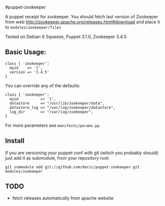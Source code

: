 #puppet-zookeeper


A puppet receipt for zookeeper. You should fetch last version of Zookeeper from web http://zookeeper.apache.org/releases.html#download and place it to `modules/zookeeper/files`

Tested on Debian 6 Squeeze, Puppet 3.1.0, Zookeeper 3.4.5

## Basic Usage:

    class { 'zookeeper':
      myid    => '1',
      version => '3.4.5'
    }

You can override any of the defaults:

    class { 'zookeeper':
      myid          => '1',
      datastore     => "/usr/lib/zookeeper/data",
      datastore_log => "/var/log/zookeeper/datastore",
      log_dir       => "/var/log/zookeeper",
    }

For more parameters see `manifests/params.pp`

## Install

If you are versioning your puppet conf with git (which you probably should) just add it as submodule, from your repository root:

    git submodule add git://github.com/deric/puppet-zookeeper.git modules/zookeeper
    
## TODO 

  - fetch releases automatically from apache website